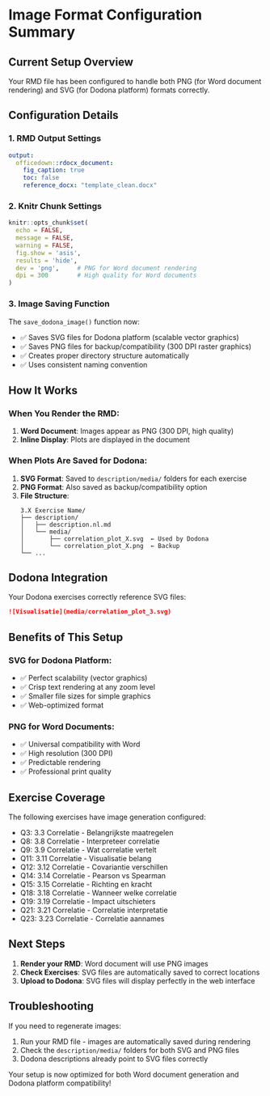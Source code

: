 # Image Format Configuration Summary

## Current Setup Overview

Your RMD file has been configured to handle both PNG (for Word document rendering) and SVG (for Dodona platform) formats correctly.

## Configuration Details

### 1. RMD Output Settings
```yaml
output:
  officedown::rdocx_document:
    fig_caption: true
    toc: false
    reference_docx: "template_clean.docx"
```

### 2. Knitr Chunk Settings
```r
knitr::opts_chunk$set(
  echo = FALSE, 
  message = FALSE, 
  warning = FALSE, 
  fig.show = 'asis', 
  results = 'hide', 
  dev = 'png',     # PNG for Word document rendering
  dpi = 300        # High quality for Word documents
)
```

### 3. Image Saving Function
The `save_dodona_image()` function now:
- ✅ Saves SVG files for Dodona platform (scalable vector graphics)
- ✅ Saves PNG files for backup/compatibility (300 DPI raster graphics)
- ✅ Creates proper directory structure automatically
- ✅ Uses consistent naming convention

## How It Works

### When You Render the RMD:
1. **Word Document**: Images appear as PNG (300 DPI, high quality)
2. **Inline Display**: Plots are displayed in the document

### When Plots Are Saved for Dodona:
1. **SVG Format**: Saved to `description/media/` folders for each exercise
2. **PNG Format**: Also saved as backup/compatibility option
3. **File Structure**: 
   ```
   3.X Exercise Name/
   ├── description/
   │   ├── description.nl.md
   │   └── media/
   │       ├── correlation_plot_X.svg  ← Used by Dodona
   │       └── correlation_plot_X.png  ← Backup
   └── ...
   ```

## Dodona Integration

Your Dodona exercises correctly reference SVG files:
```markdown
![Visualisatie](media/correlation_plot_3.svg)
```

## Benefits of This Setup

### SVG for Dodona Platform:
- ✅ Perfect scalability (vector graphics)
- ✅ Crisp text rendering at any zoom level
- ✅ Smaller file sizes for simple graphics
- ✅ Web-optimized format

### PNG for Word Documents:
- ✅ Universal compatibility with Word
- ✅ High resolution (300 DPI)
- ✅ Predictable rendering
- ✅ Professional print quality

## Exercise Coverage

The following exercises have image generation configured:
- Q3: 3.3 Correlatie - Belangrijkste maatregelen
- Q8: 3.8 Correlatie - Interpreteer correlatie
- Q9: 3.9 Correlatie - Wat correlatie vertelt
- Q11: 3.11 Correlatie - Visualisatie belang
- Q12: 3.12 Correlatie - Covariantie verschillen
- Q14: 3.14 Correlatie - Pearson vs Spearman
- Q15: 3.15 Correlatie - Richting en kracht
- Q18: 3.18 Correlatie - Wanneer welke correlatie
- Q19: 3.19 Correlatie - Impact uitschieters
- Q21: 3.21 Correlatie - Correlatie interpretatie
- Q23: 3.23 Correlatie - Correlatie aannames

## Next Steps

1. **Render your RMD**: Word document will use PNG images
2. **Check Exercises**: SVG files are automatically saved to correct locations
3. **Upload to Dodona**: SVG files will display perfectly in the web interface

## Troubleshooting

If you need to regenerate images:
1. Run your RMD file - images are automatically saved during rendering
2. Check the `description/media/` folders for both SVG and PNG files
3. Dodona descriptions already point to SVG files correctly

Your setup is now optimized for both Word document generation and Dodona platform compatibility!